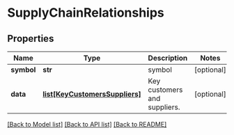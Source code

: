# SupplyChainRelationships

## Properties
Name | Type | Description | Notes
------------ | ------------- | ------------- | -------------
**symbol** | **str** | symbol | [optional] 
**data** | [**list[KeyCustomersSuppliers]**](KeyCustomersSuppliers.md) | Key customers and suppliers. | [optional] 

[[Back to Model list]](../README.md#documentation-for-models) [[Back to API list]](../README.md#documentation-for-api-endpoints) [[Back to README]](../README.md)


